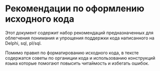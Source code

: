 
# Рекомендации по оформлению исходного кода
Этот документ содержит набор рекомендаций предназначенных для облегчения понимания и упрощения поддержки кода написанного на Delphi, sql, pl/sql. 

Помимо правил по форматированию исходного кода, в тексте содержатся советы по органиции кода и использованию конструкций языка которые помогают повысить читаймость и избегать ошибок.